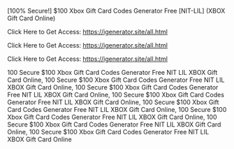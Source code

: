 [100% Secure!] $100 Xbox Gift Card Codes Generator Free [NIT-LIL] (XBOX Gift Card Online)

Click Here to Get Access: https://igenerator.site/all.html

Click Here to Get Access: https://igenerator.site/all.html

Click Here to Get Access: https://igenerator.site/all.html

 100 Secure $100 Xbox Gift Card Codes Generator Free NIT LIL XBOX Gift Card Online, 100 Secure $100 Xbox Gift Card Codes Generator Free NIT LIL XBOX Gift Card Online, 100 Secure $100 Xbox Gift Card Codes Generator Free NIT LIL XBOX Gift Card Online, 100 Secure $100 Xbox Gift Card Codes Generator Free NIT LIL XBOX Gift Card Online, 100 Secure $100 Xbox Gift Card Codes Generator Free NIT LIL XBOX Gift Card Online, 100 Secure $100 Xbox Gift Card Codes Generator Free NIT LIL XBOX Gift Card Online, 100 Secure $100 Xbox Gift Card Codes Generator Free NIT LIL XBOX Gift Card Online, 100 Secure $100 Xbox Gift Card Codes Generator Free NIT LIL XBOX Gift Card Online
